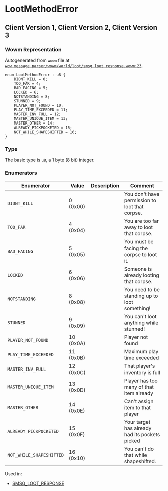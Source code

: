 # LootMethodError

## Client Version 1, Client Version 2, Client Version 3

### Wowm Representation

Autogenerated from `wowm` file at [`wow_message_parser/wowm/world/loot/smsg_loot_response.wowm:23`](https://github.com/gtker/wow_messages/tree/main/wow_message_parser/wowm/world/loot/smsg_loot_response.wowm#L23).

```rust,ignore
enum LootMethodError : u8 {
    DIDNT_KILL = 0;
    TOO_FAR = 4;
    BAD_FACING = 5;
    LOCKED = 6;
    NOTSTANDING = 8;
    STUNNED = 9;
    PLAYER_NOT_FOUND = 10;
    PLAY_TIME_EXCEEDED = 11;
    MASTER_INV_FULL = 12;
    MASTER_UNIQUE_ITEM = 13;
    MASTER_OTHER = 14;
    ALREADY_PICKPOCKETED = 15;
    NOT_WHILE_SHAPESHIFTED = 16;
}
```
### Type
The basic type is `u8`, a 1 byte (8 bit) integer.
### Enumerators
| Enumerator | Value  | Description | Comment |
| --------- | -------- | ----------- | ------- |
| `DIDNT_KILL` | 0 (0x00) |  | You don't have permission to loot that corpse. |
| `TOO_FAR` | 4 (0x04) |  | You are too far away to loot that corpse. |
| `BAD_FACING` | 5 (0x05) |  | You must be facing the corpse to loot it. |
| `LOCKED` | 6 (0x06) |  | Someone is already looting that corpse. |
| `NOTSTANDING` | 8 (0x08) |  | You need to be standing up to loot something! |
| `STUNNED` | 9 (0x09) |  | You can't loot anything while stunned! |
| `PLAYER_NOT_FOUND` | 10 (0x0A) |  | Player not found |
| `PLAY_TIME_EXCEEDED` | 11 (0x0B) |  | Maximum play time exceeded |
| `MASTER_INV_FULL` | 12 (0x0C) |  | That player's inventory is full |
| `MASTER_UNIQUE_ITEM` | 13 (0x0D) |  | Player has too many of that item already |
| `MASTER_OTHER` | 14 (0x0E) |  | Can't assign item to that player |
| `ALREADY_PICKPOCKETED` | 15 (0x0F) |  | Your target has already had its pockets picked |
| `NOT_WHILE_SHAPESHIFTED` | 16 (0x10) |  | You can't do that while shapeshifted. |

Used in:
* [SMSG_LOOT_RESPONSE](smsg_loot_response.md)


